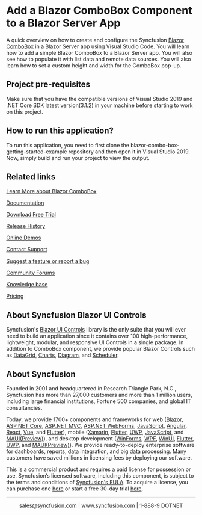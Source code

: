 # Add a Blazor ComboBox Component to a Blazor Server App 

A quick overview on how to create and configure the Syncfusion [Blazor ComboBox](https://www.syncfusion.com/blazor-components/blazor-combobox) in a Blazor Server app using Visual Studio Code. You will learn how to add a simple Blazor ComboBox to a Blazor Server app. You will also see how to populate it with list data and remote data sources. You will also learn how to set a custom height and width for the ComboBox pop-up.  

## Project pre-requisites
Make sure that you have the compatible versions of Visual Studio 2019 and .NET Core SDK latest version(3.1.2) in your machine before starting to work on this project.

## How to run this application?
To run this application, you need to first clone the blazor-combo-box-getting-started-example repository and then open it in Visual Studio 2019. Now, simply build and run your project to view the output.

## Related links
[Learn More about Blazor ComboBox](https://www.syncfusion.com/blazor-components/blazor-combobox?utm_source=github&utm_medium=listing&utm_campaign=blazor-dropdowns-github-samples)

[Documentation](https://blazor.syncfusion.com/documentation/combobox/getting-started?utm_source=github&utm_medium=listing&utm_campaign=blazor-dropdowns-github-samples)

[Download Free Trial](https://www.syncfusion.com/downloads/blazor-samples?utm_source=github&utm_medium=listing&utm_campaign=blazor-dropdowns-github-samples)

[Release History](https://blazor.syncfusion.com/documentation/release-notes/19.4.38?type=all?utm_source=github&utm_medium=listing&utm_campaign=blazor-dropdowns-github-samples)

[Online Demos](https://github.com/syncfusion/blazor-samples?utm_source=github&utm_medium=listing&utm_campaign=blazor-dropdowns-github-samples)

[Contact Support](https://www.syncfusion.com/support/directtrac/incidents/newincident/?utm_source=github&utm_medium=listing&utm_campaign=blazor-dropdowns-github-samples)

[Suggest a feature or report a bug](https://www.syncfusion.com/feedback/blazor?utm_source=github&utm_medium=listing&utm_campaign=blazor-dropdowns-github-samples)

[Community Forums](https://www.syncfusion.com/forums?utm_source=github&utm_medium=listing&utm_campaign=blazor-dropdowns-github-samples)

[Knowledge base](https://www.syncfusion.com/kb?utm_source=github&utm_medium=listing&utm_campaign=blazor-dropdowns-github-samples)

[Pricing](https://www.syncfusion.com/sales/products/blazor?utm_source=github&utm_medium=listing&utm_campaign=blazor-dropdowns-github-samples)

## About Syncfusion Blazor UI Controls
Syncfusion's [Blazor UI Controls](https://www.syncfusion.com/blazor-components?utm_source=github&utm_medium=listing&utm_campaign=blazor-dropdowns-github-samples) library is the only suite that you will ever need to build an application since it contains over 100 high-performance, lightweight, modular, and responsive UI Controls in a single package. In addition to ComboBox component, we provide popular Blazor Controls such as [DataGrid](https://www.syncfusion.com/blazor-components/blazor-datagrid?utm_source=github&utm_medium=listing&utm_campaign=blazor-dropdowns-github-samples), [Charts](https://www.syncfusion.com/blazor-components/blazor-charts?utm_source=github&utm_medium=listing&utm_campaign=blazor-dropdowns-github-samples), [Diagram](https://www.syncfusion.com/blazor-components/blazor-diagram?utm_source=github&utm_medium=listing&utm_campaign=blazor-dropdowns-github-samples), and [Scheduler](https://www.syncfusion.com/blazor-components/blazor-scheduler?utm_source=github&utm_medium=listing&utm_campaign=blazor-dropdowns-github-samples).

## About Syncfusion
Founded in 2001 and headquartered in Research Triangle Park, N.C., Syncfusion has more than 27,000 customers and more than 1 million users, including large financial institutions, Fortune 500 companies, and global IT consultancies.

Today, we provide 1700+ components and frameworks for web ([Blazor](https://www.syncfusion.com/blazor-components?utm_source=github&utm_medium=listing&utm_campaign=blazor-dropdowns-github-samples), [ASP.NET Core](https://www.syncfusion.com/aspnet-core-ui-controls?utm_source=github&utm_medium=listing&utm_campaign=blazor-dropdowns-github-samples), [ASP.NET MVC](https://www.syncfusion.com/aspnet-mvc-ui-controls?utm_source=github&utm_medium=listing&utm_campaign=blazor-dropdowns-github-samples), [ASP.NET WebForms](https://www.syncfusion.com/jquery/aspnet-webforms-ui-controls?utm_source=github&utm_medium=listing&utm_campaign=blazor-dropdowns-github-samples), [JavaScript](https://www.syncfusion.com/javascript-ui-controls?utm_source=github&utm_medium=listing&utm_campaign=blazor-dropdowns-github-samples), [Angular](https://www.syncfusion.com/angular-ui-components?utm_source=github&utm_medium=listing&utm_campaign=blazor-dropdowns-github-samples), [React](https://www.syncfusion.com/react-ui-components?utm_source=github&utm_medium=listing&utm_campaign=blazor-dropdowns-github-samples), [Vue](https://www.syncfusion.com/vue-ui-components?utm_source=github&utm_medium=listing&utm_campaign=blazor-dropdowns-github-samples), and [Flutter](https://www.syncfusion.com/flutter-widgets?utm_source=github&utm_medium=listing&utm_campaign=blazor-dropdowns-github-samples)), mobile ([Xamarin](https://www.syncfusion.com/xamarin-ui-controls?utm_source=github&utm_medium=listing&utm_campaign=blazor-dropdowns-github-samples), [Flutter](https://www.syncfusion.com/flutter-widgets?utm_source=github&utm_medium=listing&utm_campaign=blazor-dropdowns-github-samples), [UWP](https://www.syncfusion.com/uwp-ui-controls?utm_source=github&utm_medium=listing&utm_campaign=blazor-dropdowns-github-samples), [JavaScript](https://www.syncfusion.com/javascript-ui-controls?utm_source=github&utm_medium=listing&utm_campaign=blazor-dropdowns-github-samples), and [MAUI(Preview)](https://www.syncfusion.com/maui-controls?utm_source=github&utm_medium=listing&utm_campaign=blazor-dropdowns-github-samples)), and desktop development ([WinForms](https://www.syncfusion.com/blazor-ui-controls?utm_source=github&utm_medium=listing&utm_campaign=blazor-dropdowns-github-samples), [WPF](https://www.syncfusion.com/wpf-ui-controls?utm_source=github&utm_medium=listing&utm_campaign=blazor-dropdowns-github-samples), [WinUI](https://www.syncfusion.com/winui-controls?utm_source=github&utm_medium=listing&utm_campaign=blazor-dropdowns-github-samples), [Flutter](https://www.syncfusion.com/flutter-widgets?utm_source=github&utm_medium=listing&utm_campaign=blazor-dropdowns-github-samples), [UWP](https://www.syncfusion.com/uwp-ui-controls?utm_source=github&utm_medium=listing&utm_campaign=blazor-dropdowns-github-samples), and [MAUI(Preview)](https://www.syncfusion.com/maui-controls?utm_source=github&utm_medium=listing&utm_campaign=blazor-dropdowns-github-samples)). We provide ready-to-deploy enterprise software for dashboards, reports, data integration, and big data processing. Many customers have saved millions in licensing fees by deploying our software.

This is a commercial product and requires a paid license for possession or use. Syncfusion’s licensed software, including this component, is subject to the terms and conditions of [Syncfusion's EULA](https://www.syncfusion.com/eula/es/?utm_source=github&utm_medium=listing&utm_campaign=blazor-dropdowns-github-samples). To acquire a license, you can purchase one [here]( https://www.syncfusion.com/sales/products/blazor?utm_source=github&utm_medium=listing&utm_campaign=blazor-dropdowns-github-samples) or start a free 30-day trial [here](https://www.syncfusion.com/account/manage-trials/start-trials?utm_source=github&utm_medium=listing&utm_campaign=blazor-dropdowns-github-samples).

<hr style="height:0.3px;border:none;color:lightgrey;background-color:lightgrey;" />

<p align="center">
  <a href="mailto:sales@syncfusion.com?Subject=Syncfusion Blazor ComboBox - Github" target="_top">sales@syncfusion.com</a> | <a href="https://www.syncfusion.com?utm_source=github&utm_medium=listing&utm_campaign=blazor-dropdowns-github-samples">www.syncfusion.com</a> | 1-888-9 DOTNET <br>
</p>


